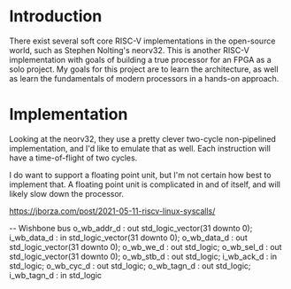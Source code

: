 # Introduction
There exist several soft core RISC-V implementations in the open-source world, such as Stephen Nolting's neorv32. This is another RISC-V implementation with goals of building a true processor for an FPGA as a solo project. My goals for this project are to learn the architecture, as well as learn the fundamentals of modern processors in a hands-on approach.

# Implementation
Looking at the neorv32, they use a pretty clever two-cycle non-pipelined implementation, and I'd like to emulate that as well. Each instruction will have a time-of-flight of two cycles.

I do want to support a floating point unit, but I'm not certain how best to implement that. A floating point unit is complicated in and of itself, and will likely slow down the processor.

https://jborza.com/post/2021-05-11-riscv-linux-syscalls/

-- Wishbone bus
o_wb_addr_d : out std_logic_vector(31 downto 0);
i_wb_data_d : in std_logic_vector(31 downto 0);
o_wb_data_d : out std_logic_vector(31 downto 0);
o_wb_we_d   : out std_logic;
o_wb_sel_d  : out std_logic_vector(31 downto 0);
o_wb_stb_d  : out std_logic;
i_wb_ack_d  : in std_logic;
o_wb_cyc_d  : out std_logic;
o_wb_tagn_d : out std_logic;
i_wb_tagn_d : in std_logic